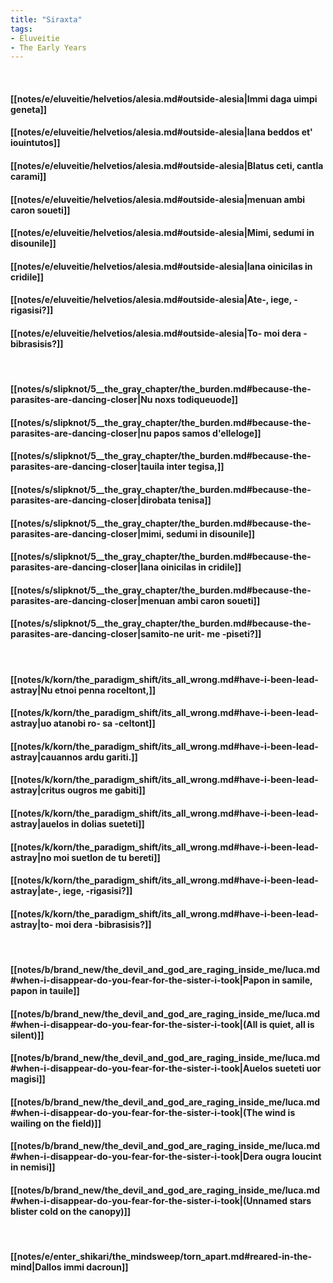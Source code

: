 ```yaml
---
title: "Siraxta"
tags:
- Eluveitie
- The Early Years
---
```

&nbsp;
#### [[notes/e/eluveitie/helvetios/alesia.md#outside-alesia|Immi daga uimpi geneta]]
#### [[notes/e/eluveitie/helvetios/alesia.md#outside-alesia|Iana beddos et' iouintutos]]
#### [[notes/e/eluveitie/helvetios/alesia.md#outside-alesia|Blatus ceti, cantla carami]]
#### [[notes/e/eluveitie/helvetios/alesia.md#outside-alesia|menuan ambi caron soueti]]
#### [[notes/e/eluveitie/helvetios/alesia.md#outside-alesia|Mimi, sedumi in disounile]]
#### [[notes/e/eluveitie/helvetios/alesia.md#outside-alesia|Iana oinicilas in cridile]]
#### [[notes/e/eluveitie/helvetios/alesia.md#outside-alesia|Ate-, iege, -rigasisi?]]
#### [[notes/e/eluveitie/helvetios/alesia.md#outside-alesia|To- moi dera -bibrasisis?]]
&nbsp;
#### [[notes/s/slipknot/5__the_gray_chapter/the_burden.md#because-the-parasites-are-dancing-closer|Nu noxs todiqueuode]]
#### [[notes/s/slipknot/5__the_gray_chapter/the_burden.md#because-the-parasites-are-dancing-closer|nu papos samos d'elleloge]]
#### [[notes/s/slipknot/5__the_gray_chapter/the_burden.md#because-the-parasites-are-dancing-closer|tauila inter tegisa,]]
#### [[notes/s/slipknot/5__the_gray_chapter/the_burden.md#because-the-parasites-are-dancing-closer|dirobata tenisa]]
#### [[notes/s/slipknot/5__the_gray_chapter/the_burden.md#because-the-parasites-are-dancing-closer|mimi, sedumi in disounile]]
#### [[notes/s/slipknot/5__the_gray_chapter/the_burden.md#because-the-parasites-are-dancing-closer|Iana oinicilas in cridile]]
#### [[notes/s/slipknot/5__the_gray_chapter/the_burden.md#because-the-parasites-are-dancing-closer|menuan ambi caron soueti]]
#### [[notes/s/slipknot/5__the_gray_chapter/the_burden.md#because-the-parasites-are-dancing-closer|samito-ne urit- me -piseti?]]
&nbsp;
#### [[notes/k/korn/the_paradigm_shift/its_all_wrong.md#have-i-been-lead-astray|Nu etnoi penna roceltont,]]
#### [[notes/k/korn/the_paradigm_shift/its_all_wrong.md#have-i-been-lead-astray|uo atanobi ro- sa -celtont]]
#### [[notes/k/korn/the_paradigm_shift/its_all_wrong.md#have-i-been-lead-astray|cauannos ardu gariti.]]
#### [[notes/k/korn/the_paradigm_shift/its_all_wrong.md#have-i-been-lead-astray|critus ougros me gabiti]]
#### [[notes/k/korn/the_paradigm_shift/its_all_wrong.md#have-i-been-lead-astray|auelos in dolias sueteti]]
#### [[notes/k/korn/the_paradigm_shift/its_all_wrong.md#have-i-been-lead-astray|no moi suetlon de tu bereti]]
#### [[notes/k/korn/the_paradigm_shift/its_all_wrong.md#have-i-been-lead-astray|ate-, iege, -rigasisi?]]
#### [[notes/k/korn/the_paradigm_shift/its_all_wrong.md#have-i-been-lead-astray|to- moi dera -bibrasisis?]]
&nbsp;
#### [[notes/b/brand_new/the_devil_and_god_are_raging_inside_me/luca.md#when-i-disappear-do-you-fear-for-the-sister-i-took|Papon in samile, papon in tauile]]
#### [[notes/b/brand_new/the_devil_and_god_are_raging_inside_me/luca.md#when-i-disappear-do-you-fear-for-the-sister-i-took|(All is quiet, all is silent)]]
#### [[notes/b/brand_new/the_devil_and_god_are_raging_inside_me/luca.md#when-i-disappear-do-you-fear-for-the-sister-i-took|Auelos sueteti uor magisi]]
#### [[notes/b/brand_new/the_devil_and_god_are_raging_inside_me/luca.md#when-i-disappear-do-you-fear-for-the-sister-i-took|(The wind is wailing on the field)]]
#### [[notes/b/brand_new/the_devil_and_god_are_raging_inside_me/luca.md#when-i-disappear-do-you-fear-for-the-sister-i-took|Dera ougra loucint in nemisi]]
#### [[notes/b/brand_new/the_devil_and_god_are_raging_inside_me/luca.md#when-i-disappear-do-you-fear-for-the-sister-i-took|(Unnamed stars blister cold on the canopy)]]
&nbsp;
#### [[notes/e/enter_shikari/the_mindsweep/torn_apart.md#reared-in-the-mind|Dallos immi dacroun]]
